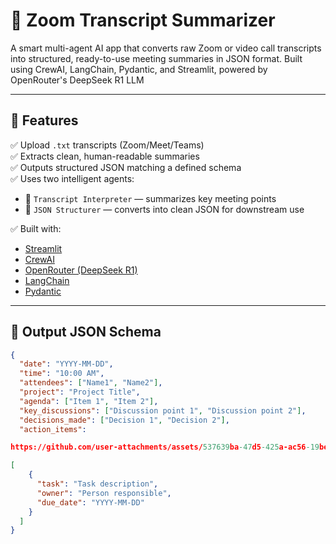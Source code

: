 # 🧠 Zoom Transcript Summarizer

A smart multi-agent AI app that converts raw Zoom or video call transcripts into structured, ready-to-use meeting summaries in JSON format. Built using CrewAI, LangChain, Pydantic, and Streamlit, powered by OpenRouter's DeepSeek R1 LLM

---

## 🚀 Features

✅ Upload `.txt` transcripts (Zoom/Meet/Teams)  
✅ Extracts clean, human-readable summaries  
✅ Outputs structured JSON matching a defined schema  
✅ Uses two intelligent agents:
- 📌 `Transcript Interpreter` — summarizes key meeting points
- 📌 `JSON Structurer` — converts into clean JSON for downstream use

✅ Built with:
- [Streamlit](https://streamlit.io/)
- [CrewAI](https://github.com/joaomdmoura/crewAI)
- [OpenRouter (DeepSeek R1)](https://openrouter.ai/)
- [LangChain](https://www.langchain.com/)
- [Pydantic](https://docs.pydantic.dev/)

---

## 📂 Output JSON Schema

```json
{
  "date": "YYYY-MM-DD",
  "time": "10:00 AM",
  "attendees": ["Name1", "Name2"],
  "project": "Project Title",
  "agenda": ["Item 1", "Item 2"],
  "key_discussions": ["Discussion point 1", "Discussion point 2"],
  "decisions_made": ["Decision 1", "Decision 2"],
  "action_items": 

https://github.com/user-attachments/assets/537639ba-47d5-425a-ac56-19bef5a7c4ac

[
    {
      "task": "Task description",
      "owner": "Person responsible",
      "due_date": "YYYY-MM-DD"
    }
  ]
}
